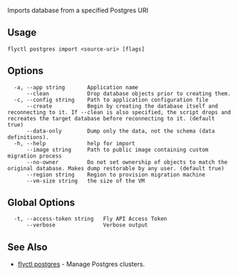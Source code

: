 Imports database from a specified Postgres URI


## Usage
~~~
flyctl postgres import <source-uri> [flags]
~~~

## Options

~~~
  -a, --app string       Application name
      --clean            Drop database objects prior to creating them.
  -c, --config string    Path to application configuration file
      --create           Begin by creating the database itself and reconnecting to it. If --clean is also specified, the script drops and recreates the target database before reconnecting to it. (default true)
      --data-only        Dump only the data, not the schema (data definitions).
  -h, --help             help for import
      --image string     Path to public image containing custom migration process
      --no-owner         Do not set ownership of objects to match the original database. Makes dump restorable by any user. (default true)
      --region string    Region to provision migration machine
      --vm-size string   the size of the VM
~~~

## Global Options

~~~
  -t, --access-token string   Fly API Access Token
      --verbose               Verbose output
~~~

## See Also

* [flyctl postgres](/docs/flyctl/postgres/)	 - Manage Postgres clusters.

